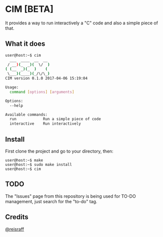 # CIM [BETA]

It provides a way to run interactively a "C" code and also a simple piece of that.

## What it does

```bash
user@host:~$ cim
  ___  ____  __  __ 
 / __)(_  _)(  \/  )
( (__  _)(_  )    ( 
 \___)(____)(_/\/\_)
CIM version 0.1.0 2017-04-06 15:19:04

Usage:
  command [options] [arguments]

Options:
  --help

Available commands:
  run            Run a simple piece of code
  interactive    Run interactively
```

## Install

First clone the project and go to your directory, then:

```
user@host:~$ make
user@host:~$ sudo make install
user@host:~$ cim
```

## TODO

The "Issues" page from this repository is being used for TO-DO management, just search for the "to-do" tag.

## Credits

[@reisraff](http://www.twitter.com/reisraff)
